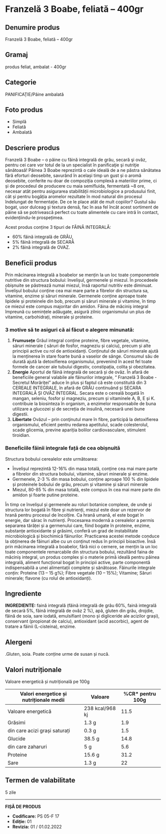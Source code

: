 # Franzelă 3 Boabe, feliată – 400gr

## Denumire produs
Franzelă 3 Boabe, feliată – 400gr

## Gramaj
produs feliat, ambalat - 400gr

## Categorie
PANIFICAȚIE/Pâine ambalată

## Foto produs
- Simplă
- Feliată
- Ambalată

## Descriere produs
Franzelă 3 Boabe – o pâine cu făină integrală de grâu, secară şi ovăz, pentru cei care vor totul de la un specialist în panificaţie şi nutriţie sănătoasă! Pâinea 3 Boabe reprezintă o cale ideală de a ne păstra sănătatea fără eforturi deosebite, savurând în același timp un gust și o aromă deosebite, conferite nu doar de compoziția complexă a materiilor prime, ci și de procedeul de producere cu maia semifluida, fermentată ~8 ore, necesar atât pentru asigurarea stabilității microbiologice a produsului finit, cât și pentru bogăția aromelor rezultate în mod natural din procesul îndelungat de fermentație.
De ce le place atât de mult copiilor?
Gustul său bogat, usor dulceag și textura densă, fac în asa fel încât acest sortiment de pâine să se potrivească perfect cu toate alimentele cu care intră în contact, evidențiindu-le prospețimea.

Acest produs conține 3 tipuri de FĂINĂ INTEGRALĂ:
- 60% făină integrală de GRÂU,
- 5% făină integrală de SECARĂ
- 2% făină integrală de OVAZ.

## Beneficii produs
Prin măcinarea integrală a boabelor se mențin la un loc toate componentele nutritive din structura bobului: învelișul, germenele și miezul. În procedeele obișnuite se păstrează numai miezul, însă raportul nutritiv este diminuat. Învelișul bobului conține cea mai mare parte a fibrelor din structura sa, vitamine, enzime și săruri minerale. Germenele conține aproape toate lipidele și proteinele din bob, precum și săruri minerale și vitamine, în timp ce miezul este compus majoritar din amidon. Făina de măciniș integral împreună cu semințele adăugate, asigură zilnic organismului un plus de vitamine, carbohidrați, minerale și proteine.

### 3 motive să te asiguri că ai făcut o alegere minunată:
1.  **Frumusețe**
    Grâul integral conține proteine, fibre vegetale, vitamine, săruri minerale ( săruri de fosfor, magneziu și calciu), precum și alte principii active cu rol de antioxidanți. Conținutul de săruri minerale ajută la menținerea în stare foarte bună a vaselor de sânge. Consumul său de durată ajută la detoxifierea organismului, prevenind în acest fel toate formele de cancer ale tubului digestiv, constipația, colita și obezitatea.
2.  **Energie**
    Aportul de făină integrală de secară și de ovăz. În afară de beneficiile general valabile ale făinurilor integrale, “ Franzelă 3 Boabe - Secretul Morăriței” aduce în plus și faptul că este constituită din 3 CEREALE INTEGRALE, în afară de GRÂU continuând și SECARA INTEGRALĂ ȘI OVĂZ INTEGRAL. Secara este o cereală bogată în mangan, seleniu, fosfor și magneziu, precum și vitaminele A, B, E și K. contribuie la biosinteza în organism, a enzimelor responsabile de buna utilizare a glucozei și de secreția de insulină, necesară unei bune digestii.
3.  **Libertate**
    Ovăzul – prin conţinutul mare în fibre, participă la detoxifierea organismului, eficient pentru redarea apetitului, scade colesterolul, scade glicemia, previne apariția bolilor cardiovasculare, stimulent tiroidian.

### Beneficiile făinii integrale față de cea obișnuită
Structura bobului cerealelor este următoarea:
- Învelișul reprezintă 12-16% din masa totală, conține cea mai mare parte a fibrelor din structura bobului, vitamine, săruri minerale și enzime.
- Germenele, 2-3 % din masa bobului, conține aproape 100 % din lipidele și proteinele bobului de grâu, precum și vitamine și săruri minerale
- Miezul, 80-85 % din masa totală, este compus în cea mai mare parte din amidon și foarte putine proteine.

În timp ce învelișul și germenele au roluri botanice complexe, de unde și structura lor bogată în fibre și nutrienți, miezul este doar un rezervor de hrană pentru procesul de încolțire. Ca hrană umană, el este bogat în energie, dar sărac în nutrienți. Procesarea modernă a cerealelor a permis separarea tărâței și a germenului care, fiind bogate în proteine, enzime, substanțe antioxidante și grăsimi, conferă un grad de instabilitate microbiologică și biochimică făinurilor. Practicarea acestei metode conduce la obținerea de făinuri albe cu un conținut redus în principii bioactive. Însă prin măcinarea integrală a boabelor, fără nici o cernere, se mențin la un loc toate componentele remarcabile din structura bobului, rezultând faina de măciniș integral, un produs complex și o materie primă ideală pentru pâinea integrală, aliment funcțional bogat în principii active, parte componentă indispensabilă a unei alimentații complete și sănătoase.
Făinurile integrale conțin: Proteine (13 – 15 g%); Fibre vegetale (10 – 15%); Vitamine; Săruri minerale; flavone (cu rolul de antioxidanți).

## Ingrediente
**INGREDIENTE:** faină integrală (făină integrală de grâu 60%, faină integrală de secară 5%, făină integrală de ovăz 2 %), apă, gluten din grâu, drojdie, făină de soia, sare iodată, emulsifiant (mono și digliceride ale acizilor grași), conservant (propionat de calciu), antioxidant (acid ascorbic), agent de tratare a făinii (L-cisteina), enzime.

## Alergeni
.Gluten, soia. Poate conține urme de susan și nucă.

## Valori nutriționale
Valoare energetică și nutrițională pe 100g

| Valori energetice și nutriționale medii | Valoare | %CR* pentru 100g |
|-----------------------------------------|------------------|------------------|
| Valoare energetică                      | 238 kcal/968 kj  | 11.5             |
| Grăsimi                                 | 1.3 g            | 1.9              |
| din care acizi grași saturați           | 0.3 g            | 1.5              |
| Glucide                                 | 38.5 g           | 14.8             |
| din care zaharuri                       | 5 g              | 5.6              |
| Proteine                                | 15.6 g           | 31.2             |
| Sare                                    | 1.3 g            | 22               |

## Termen de valabilitate
5 zile

---
**FIȘĂ DE PRODUS**
- **Codificare:** PS 05-F 17
- **Ediție:** 01
- **Revizia:** 01 / 01.02.2022